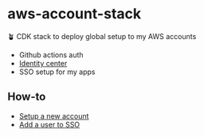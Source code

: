 # aws-account-stack

🪴 CDK stack to deploy global setup to my AWS accounts

- Github actions auth
- [Identity center](docs/identity-center-setup.md)
- SSO setup for my apps

## How-to

- [Setup a new account](docs/new-account.md)
- [Add a user to SSO](docs/new-sso-user.md)
